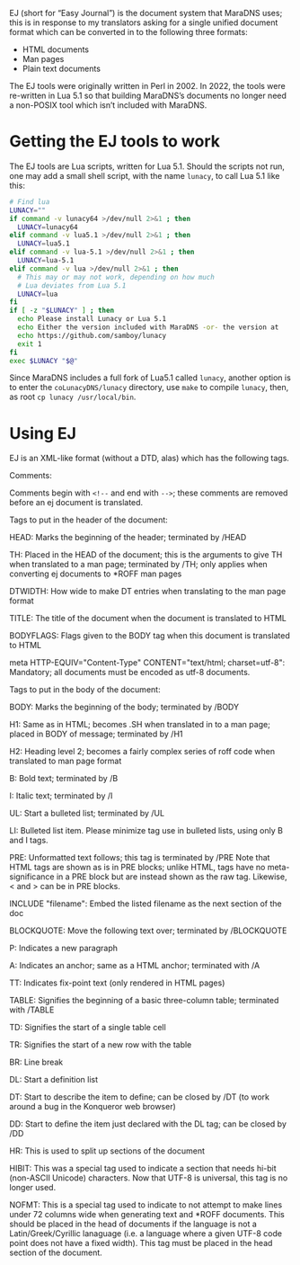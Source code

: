 EJ (short for “Easy Journal”) is the document system that MaraDNS
uses; this is in response to my translators asking for a single unified
document format which can be converted in to the following three formats:

* HTML documents
* Man pages
* Plain text documents

The EJ tools were originally written in Perl in 2002.  In 2022, the
tools were re-written in Lua 5.1 so that building MaraDNS’s documents
no longer need a non-POSIX tool which isn’t included with MaraDNS.

# Getting the EJ tools to work

The EJ tools are Lua scripts, written for Lua 5.1.  Should the scripts
not run, one may add a small shell script, with the name `lunacy`,
to call Lua 5.1 like this:

```bash
# Find lua
LUNACY=""
if command -v lunacy64 >/dev/null 2>&1 ; then
  LUNACY=lunacy64
elif command -v lua5.1 >/dev/null 2>&1 ; then
  LUNACY=lua5.1
elif command -v lua-5.1 >/dev/null 2>&1 ; then
  LUNACY=lua-5.1
elif command -v lua >/dev/null 2>&1 ; then
  # This may or may not work, depending on how much
  # Lua deviates from Lua 5.1
  LUNACY=lua
fi
if [ -z "$LUNACY" ] ; then
  echo Please install Lunacy or Lua 5.1
  echo Either the version included with MaraDNS -or- the version at
  echo https://github.com/samboy/lunacy
  exit 1
fi
exec $LUNACY "$@"
```

Since MaraDNS includes a full fork of Lua5.1 called `lunacy`,
another option is to enter the `coLunacyDNS/lunacy` directory, use
`make` to compile `lunacy`, then, as root `cp lunacy /usr/local/bin`.

# Using EJ

EJ is an XML-like format (without a DTD, alas) which has the following 
tags.

Comments:

Comments begin with `<!--` and end with `-->`; these comments are removed
before an ej document is translated.  

Tags to put in the header of the document:

HEAD: Marks the beginning of the header; terminated by /HEAD

TH: Placed in the HEAD of the document; this is the arguments to give TH 
when translated to a man page; terminated by /TH; only applies when 
converting ej documents to *ROFF man pages

DTWIDTH: How wide to make DT entries when translating to the man page
         format

TITLE: The title of the document when the document is translated to HTML

BODYFLAGS: Flags given to the BODY tag when this document is translated
           to HTML

meta HTTP-EQUIV="Content-Type" CONTENT="text/html; charset=utf-8": Mandatory;
all documents must be encoded as utf-8 documents.

Tags to put in the body of the document:

BODY: Marks the beginning of the body; terminated by /BODY

H1: Same as in HTML; becomes .SH when translated in to a man page; placed 
in BODY of message; terminated by /H1

H2: Heading level 2; becomes a fairly complex series of roff code when
    translated to man page format

B: Bold text; terminated by /B

I: Italic text; terminated by /I

UL: Start a bulleted list; terminated by /UL

LI: Bulleted list item.  Please minimize tag use in bulleted lists,
    using only B and I tags.

PRE: Unformatted text follows; this tag is terminated by /PRE
     Note that HTML tags are shown as is in PRE blocks; unlike HTML,
     tags have no meta-significance in a PRE block but are instead 
     shown as the raw tag.  Likewise, < and > can be in PRE blocks.

INCLUDE "filename": Embed the listed filename as the next section of the doc

BLOCKQUOTE: Move the following text over; terminated by /BLOCKQUOTE

P: Indicates a new paragraph

A: Indicates an anchor; same as a HTML anchor; terminated with /A

TT: Indicates fix-point text (only rendered in HTML pages)

TABLE: Signifies the beginning of a basic three-column table; terminated
       with /TABLE

TD: Signifies the start of a single table cell

TR: Signifies the start of a new row with the table

BR: Line break

DL: Start a definition list

DT: Start to describe the item to define; can be closed by /DT
    (to work around a bug in the Konqueror web browser)

DD: Start to define the item just declared with the DL tag; can be closed
    by /DD 

HR: This is used to split up sections of the document

HIBIT: This was a special tag used to indicate a section that needs
       hi-bit (non-ASCII Unicode) characters.  Now that UTF-8 is universal,
       this tag is no longer used.

NOFMT: This is a special tag used to indicate to not attempt to make
       lines under 72 columns wide when generating text and *ROFF 
       documents.  This should be placed in the head of documents if
       the language is not a Latin/Greek/Cyrillic lanaguage (i.e. a
       language where a given UTF-8 code point does not have a fixed
       width).  This tag must be placed in the head section of the
       document.

